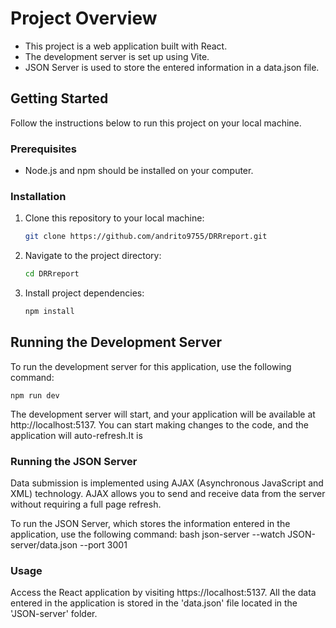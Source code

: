 
# Project Overview

- This project is a web application built with React.
- The development server is set up using Vite.
- JSON Server is used to store the entered information in a data.json file.

## Getting Started

Follow the instructions below to run this project on your local machine.

### Prerequisites

- Node.js and npm should be installed on your computer.

### Installation

1. Clone this repository to your local machine:

   ```bash
   git clone https://github.com/andrito9755/DRRreport.git

2. Navigate to the project directory:

    ```bash
    cd DRRreport

3. Install project dependencies:
 
    ```bash
    npm install

## Running the Development Server
To run the development server for this application, use the following command:

    npm run dev

The development server will start, and your application will be available at http://localhost:5137. You can start making changes to the code, and the application will auto-refresh.It is 

### Running the JSON Server
Data submission is implemented using AJAX (Asynchronous JavaScript and XML) technology. AJAX allows you to send and receive data from the server without requiring a full page refresh. 

To run the JSON Server, which stores the information entered in the application, use the following command:
  bash 
   json-server --watch JSON-server/data.json --port 3001
   
### Usage 
Access the React application by visiting https://localhost:5137. All the data entered in the application is  stored in the 'data.json' file located in the 'JSON-server' folder.

